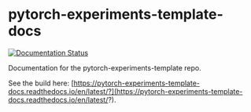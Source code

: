 # pytorch-experiments-template-docs

[![Documentation Status](https://readthedocs.org/projects/pytorch-experiments-template-docs/badge/?version=latest)](https://pytorch-experiments-template-docs.readthedocs.io/en/latest/?badge=latest)


Documentation for the pytorch-experiments-template repo.

See the build here: [https://pytorch-experiments-template-docs.readthedocs.io/en/latest/?](https://pytorch-experiments-template-docs.readthedocs.io/en/latest/?).
